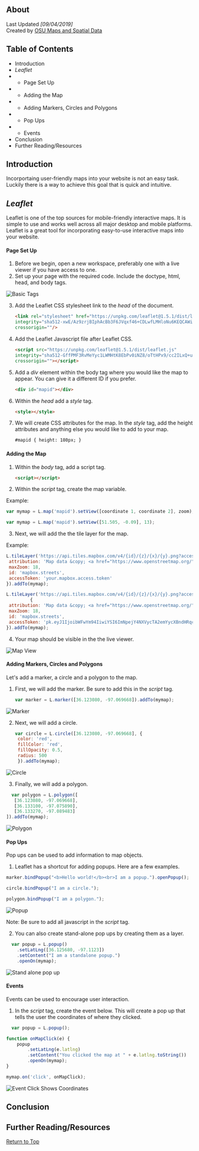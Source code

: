 ## About
Last Updated *[09/04/2019]*   
Created by [OSU Maps and Spatial Data](https://info.library.okstate.edu/map-room)


## Table of Contents
- Introduction 
- *Leaflet*
- - Page Set Up
- - Adding the Map
- - Adding Markers, Circles and Polygons
- - Pop Ups
- - Events
- Conclusion
- Further Reading/Resources

## Introduction
Incorportaing user-friendly maps into your website is not an easy task. Luckily there is a way to achieve this goal that is quick and intuitive.

## *Leaflet*
Leaflet is one of the top sources for mobile-friendly interactive maps. It is simple to use and works well across all major desktop and mobile platforms. Leaflet is a great tool for incorporating easy-to-use interactive maps into your website.

#### Page Set Up
1. Before we begin, open a new workspace, preferably one with a live viewer if you have access to one. 
2. Set up your page with the required code. Include the doctype, html, head, and body tags.

![Basic Tags](images/SetUp.PNG)

3. Add the Leaflet CSS stylesheet link to the *head* of the document.
   ```html
   <link rel="stylesheet" href="https://unpkg.com/leaflet@1.5.1/dist/leaflet.css"
   integrity="sha512-xwE/Az9zrjBIphAcBb3F6JVqxf46+CDLwfLMHloNu6KEQCAWi6HcDUbeOfBIptF7tcCzusKFjFw2yuvEpDL9wQ=="
   crossorigin=""/>
   ```
4. Add the Leaflet Javascript file after Leaflet CSS.
   ```html
   <script src="https://unpkg.com/leaflet@1.5.1/dist/leaflet.js"
   integrity="sha512-GffPMF3RvMeYyc1LWMHtK8EbPv0iNZ8/oTtHPx9/cc2ILxQ+u905qIwdpULaqDkyBKgOaB57QTMg7ztg8Jm2Og=="
   crossorigin=""></script>
   ```
5. Add a *div* element within the body tag where you would like the map to appear. You can give it a different ID if you prefer.
   ```html
   <div id="mapid"></div>
   ```
6. Within the *head* add a *style* tag. 
   ```html
   <style></style>
   ```
7. We will create CSS attributes for the map. In the *style* tag, add the height attributes and anything else you would like to add to your map.
   ```html
   #mapid { height: 180px; }
   ```

#### Adding the Map
1. Within the *body* tag, add a script tag.
   ```html
   <script></script>
   ```
2. Within the *script* tag, create the map variable.

Example:
   ```javascript
   var mymap = L.map('mapid').setView([coordinate 1, coordinate 2], zoom);
   ```
   ```javascript
   var mymap = L.map('mapid').setView([51.505, -0.09], 13);
   ```
3. Next, we will add the the tile layer for the map.
 
Example:
   ```javascript
   L.tileLayer('https://api.tiles.mapbox.com/v4/{id}/{z}/{x}/{y}.png?access_token={accessToken}', {
	attribution: 'Map data &copy; <a href="https://www.openstreetmap.org/">OpenStreetMap</a> contributors, <a href="https://creativecommons.org/licenses/by-sa/2.0/">CC-BY-SA</a>, Imagery © <a href="https://www.mapbox.com/">Mapbox</a>',
	maxZoom: 18,
	id: 'mapbox.streets',
	accessToken: 'your.mapbox.access.token'
}).addTo(mymap);
   ```
   ```javascript
   L.tileLayer('https://api.tiles.mapbox.com/v4/{id}/{z}/{x}/{y}.png?access_token={accessToken}', 
            {
    attribution: 'Map data &copy; <a href="https://www.openstreetmap.org/">OpenStreetMap</a> contributors, <a href="https://creativecommons.org/licenses/by-sa/2.0/">CC-BY-SA</a>, Imagery © <a href="https://www.mapbox.com/">Mapbox</a>',
	maxZoom: 18,
	id: 'mapbox.streets',
	accessToken: 'pk.eyJ1IjoibWFwYm94IiwiYSI6ImNpejY4NXVycTA2emYycXBndHRqcmZ3N3gifQ.rJcFIG214AriISLbB6B5aw'
}).addTo(mymap);
   ```
4. Your map should be visible in the the live viewer.

![Map View](images/MapView.PNG)

#### Adding Markers, Circles and Polygons
Let's add a marker, a circle and a polygon to the map.
 
1. First, we will add the marker. Be sure to add this in the *script* tag.
   ```javascript
   var marker = L.marker([36.123080, -97.069668]).addTo(mymap);
   ```
   
![Marker](images/Marker.PNG)
   
2. Next, we will add a circle.
   ```javascript
   var circle = L.circle([36.123080, -97.069668], {
	color: 'red',
	fillColor: 'red',
	fillOpacity: 0.5,
	radius: 500 
	}).addTo(mymap);
   ```
   
![Circle](images/Circle.PNG)
 
3. Finally, we will add a polygon. 
 ```javascript
   var polygon = L.polygon([
	[36.123080, -97.069668],
	[36.133100, -97.075890],
	[36.133270, -97.089483]
]).addTo(mymap);
   ```
   
   ![Polygon](images/Polygon.PNG)
   
#### Pop Ups
Pop ups can be used to add information to map objects.
1. Leaflet has a shortcut for adding popups. Here are a few examples.
  ```javascript
  marker.bindPopup("<b>Hello world!</b><br>I am a popup.").openPopup();
   ```
   ```javascript
  circle.bindPopup("I am a circle.");
   ```
   ```javascript
  polygon.bindPopup("I am a polygon.");
   ```
![Popup](images/Popup.PNG)

Note: Be sure to add all javascript in the *script* tag.

2. You can also create stand-alone pop ups by creating them as a layer.
```javascript
  var popup = L.popup()
	.setLatLng([36.125680, -97.1123])
	.setContent("I am a standalone popup.")
	.openOn(mymap);
   ```

![Stand alone pop up](images/PopupSolo.PNG)

#### Events
Events can be used to encourage user interaction.
1. In the *script* tag, create the event below. This will create a pop up that tells the user the coordinates of where they clicked.
```javascript
  var popup = L.popup();

function onMapClick(e) {
	popup
		.setLatLng(e.latlng)
		.setContent("You clicked the map at " + e.latlng.toString())
		.openOn(mymap);
}

mymap.on('click', onMapClick);
   ```
![Event Click Shows Coordinates](images/Event.PNG)

## Conclusion

## Further Reading/Resources


[Return to Top](#about)
